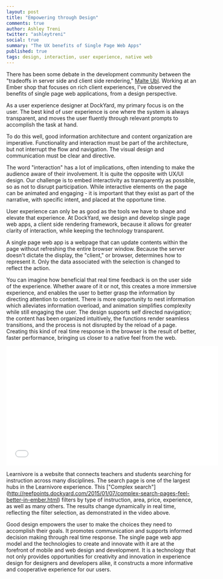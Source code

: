 ```yaml
---
layout: post
title: "Empowering through Design"
comments: true
author: Ashley Treni
twitter: "ashleytreni"
social: true
summary: "The UX benefits of Single Page Web Apps"
published: true
tags: design, interaction, user experience, native web
---
```


There has been some debate in the development community between the "tradeoffs in server side and client side rendering," [Malte Ubl](https://medium.com/@cramforce/tradeoffs-in-server-side-and-client-side-rendering-14dad8d4ff8b). Working at an Ember shop that focuses on rich client experiences, I've observed the benefits of single page web applications, from a design perspective.

As a user experience designer at DockYard, my primary focus is on the user. The best kind of user experience is one where the system is always transparent, and moves the user fluently through relevant prompts to accomplish the task at hand.

To do this well, good information architecture and content organization are imperative. Functionality and interaction must be part of the architecture, but not interrupt the flow and navigation. The visual design and communication must be clear and directive.

The word "interaction" has a lot of implications, often intending to make the audience aware of their involvement. It is quite the opposite with UX/UI design. Our challenge is to embed interactivity as transparently as possible, so as not to disrupt participation. While interactive elements on the page can be animated and engaging - it is important that they exist as part of the narrative, with specific intent, and placed at the opportune time.

User experience can only be as good as the tools we have to shape and elevate that experience. At DockYard, we design and develop single page web apps, a client side rendering framework, because it allows for greater clarity of interaction, while keeping the technology transparent.

A single page web app is a webpage that can update contents within the page without refreshing the entire browser window. Because the server doesn't dictate the display, the "client," or browser, determines how to represent it. Only the data associated with the selection is changed to reflect the action. 

You can imagine how beneficial that real time feedback is on the user side of the experience. Whether aware of it or not, this creates a more immersive experience, and enables the user to better grasp the information by directing attention to content. There is more opportunity to nest information which alleviates information overload, and animation simplifies complexity while still engaging the user. The design supports self directed navigation; the content has been organized intuitively, the functions render seamless transitions, and the process is not disrupted by the reload of a page. Creating this kind of real time response in the browser is the result of better, faster performance, bringing us closer to a native feel from the web.

<iframe width="560" height="315" src="//www.youtube.com/embed/7F2F1iGOw4s" frameborder="0" allowfullscreen></iframe>

Learnivore is a website that connects teachers and students searching for instruction across many disciplines. The search page is one of the largest hubs in the Learnivore experience. This ["Complex search"] (http://reefpoints.dockyard.com/2015/01/07/complex-search-pages-feel-better-in-ember.html) filters by type of instruction, area, price, experience, as well as many others. The results change dynamically in real time, reflecting the filter selection, as demonstrated in the video above.

Good design empowers the user to make the choices they need to accomplish their goals. It promotes communication and supports informed decision making through real time response. The single page web app model and the technologies to create and innovate with it are at the forefront of mobile and web design and development. It is a technology that not only provides opportunities for creativity and innovation in experience design for designers and developers alike, it constructs a more informative and cooperative experience for our users.
